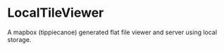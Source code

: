 # LocalTileViewer
A mapbox (tippiecanoe) generated flat file viewer and server using local storage.
